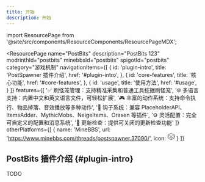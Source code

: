 ```yaml
---
title: 开始
description: 开始
---
```

import ResourcePage from '@site/src/components/ResourceComponents/ResourcePageMDX';

<ResourcePage 
  name="PostBits" 
  description="PostBits 123"
  modrinthId="postbits"
  minebbsId="postbits"
  spigotId="postbits"
  category="游戏机制"
  navigationItems={[
    {
      id: 'plugin-intro',
      title: 'PostSpawner 插件介绍',
      href: '#plugin-intro',
    },
    {
      id: 'core-features',
      title: '核心功能',
      href: '#core-features',
    },
    {
      id: 'usage',
      title: '使用方法',
      href: '#usage',
    }
  ]}
  features={[
    '✅ 刷怪笼管理：支持精准采集和普通工具挖掘刷怪笼',
    '🌐 多语言支持：内置中文和英文语言文件，可轻松扩展',
    '🎮 丰富的动作系统：支持命令执行、物品掉落、音效播放等多种动作',
    '🔌 钩子系统：兼容 PlaceholderAPI、ItemsAdder、MythicMobs、NeigeItems、Oraxen 等插件',
    '⚙️ 灵活配置：完全可自定义的配置和消息系统',
    '🔄 更新检查：提供可关闭的更新检查功能'
  ]}
  otherPlatforms={[
    {
      name: 'MineBBS',
      url: 'https://www.minebbs.com/threads/postspawner.37090/',
      icon: <svg width="20" height="20" viewBox="0 0 24 24" fill="none" xmlns="http://www.w3.org/2000/svg">
              <path d="M12 2L2 7v10l10 5 10-5V7L12 2z" stroke="currentColor" strokeWidth="2" strokeLinecap="round" strokeLinejoin="round"/>
              <path d="M12 22v-5" stroke="currentColor" strokeWidth="2" strokeLinecap="round" strokeLinejoin="round"/>
              <path d="M12 17L2 12" stroke="currentColor" strokeWidth="2" strokeLinecap="round" strokeLinejoin="round"/>
              <path d="M12 12L2 7" stroke="currentColor" strokeWidth="2" strokeLinecap="round" strokeLinejoin="round"/>
              <path d="M12 17l10-5" stroke="currentColor" strokeWidth="2" strokeLinecap="round" strokeLinejoin="round"/>
              <path d="M12 12l10-5" stroke="currentColor" strokeWidth="2" strokeLinecap="round" strokeLinejoin="round"/>
            </svg>
    }
  ]}
>

## PostBits 插件介绍 {#plugin-intro}

TODO

</ResourcePage>
